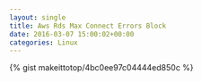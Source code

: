 ```yaml
---
layout: single                                                                                                              
title: Aws Rds Max Connect Errors Block                                                                                                                       
date: 2016-03-07 15:00:02+00:00                                                                                                                        
categories: Linux                                                                                                                
---                                                                                                                              
```


{% gist makeittotop/4bc0ee97c04444ed850c %}                                                                                                           

